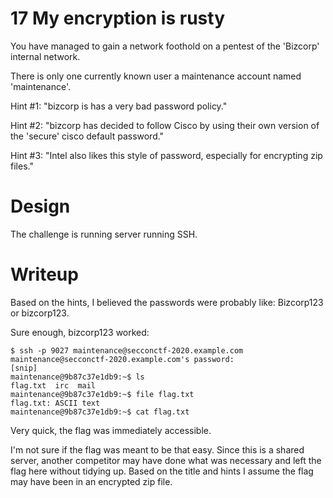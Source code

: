 # 17 My encryption is rusty

You have managed to gain a network foothold on a pentest of the 'Bizcorp' internal network.

There is only one currently known user a maintenance account named 'maintenance'.

Hint #1: "bizcorp is has a very bad password policy."

Hint #2: "bizcorp has decided to follow Cisco by using their own version of the 'secure' cisco default password."

Hint #3: "Intel also likes this style of password, especially for encrypting zip files."

# Design

The challenge is running server running SSH.

# Writeup

Based on the hints, I believed the passwords were probably like: Bizcorp123 or bizcorp123.

Sure enough, bizcorp123 worked:

```Shell
$ ssh -p 9027 maintenance@secconctf-2020.example.com
maintenance@secconctf-2020.example.com's password:
[snip]
maintenance@9b87c37e1db9:~$ ls
flag.txt  irc  mail
maintenance@9b87c37e1db9:~$ file flag.txt
flag.txt: ASCII text
maintenance@9b87c37e1db9:~$ cat flag.txt
```

Very quick, the flag was immediately accessible.

I'm not sure if the flag was meant to be that easy. Since this is a shared
server, another competitor may have done what was necessary and left the flag
here without tidying up. Based on the title and hints I assume the flag may
have been in an encrypted zip file.
